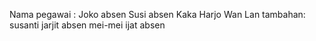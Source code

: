 Nama pegawai :
Joko absen
Susi absen
Kaka
Harjo
Wan
Lan
tambahan:
susanti
jarjit absen
mei-mei
ijat absen